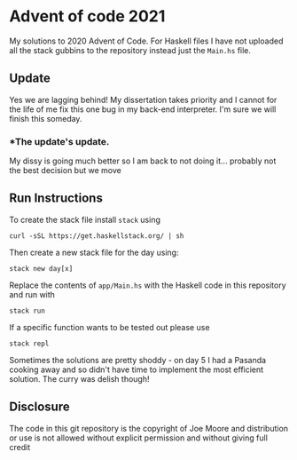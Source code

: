 # Advent of code 2021

My solutions to 2020 Advent of Code. For Haskell files I have not uploaded all the stack gubbins to the repository instead just the `Main.hs` file. 

## Update

Yes we are lagging behind! My dissertation takes priority and I cannot for the life of me fix this one bug in my back-end interpreter. I'm sure we will finish this someday.
### *The update's update.
My dissy is going much better so I am back to not doing it... probably not the best decision but we move

## Run Instructions

To create the stack file install `stack` using

```
curl -sSL https://get.haskellstack.org/ | sh
```

Then create a new stack file for the day using:

```
stack new day[x]
```
Replace the contents of `app/Main.hs` with the Haskell code in this repository and run with

```
stack run
```

If a specific function wants to be tested out please use 

```
stack repl
```

Sometimes the solutions are pretty shoddy - on day 5 I had a Pasanda cooking away and so didn't have time to implement the most efficient solution. The curry was delish though!

## Disclosure
The code in this git repository is the copyright of Joe Moore and distribution or use is not allowed without explicit permission and without giving full credit
